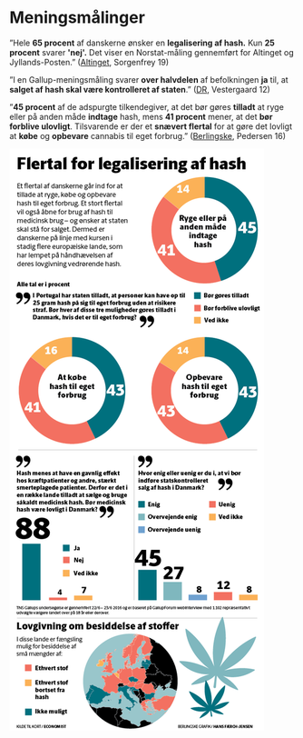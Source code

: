 # Meningsmålinger

”Hele **65 procent** af danskerne ønsker en **legalisering af hash.** Kun **25 procent** svarer **'nej'.** Det viser en Norstat-måling gennemført for Altinget og Jyllands-Posten.” ([Altinget](https://www.altinget.dk/artikel/flertal-i-befolkningen-oensker-fri-hash), Sorgenfrey 19)

”I en Gallup-meningsmåling svarer **over halvdelen** af befolkningen **ja** til, at **salget af hash skal være kontrolleret af staten**.” ([DR](https://www.dr.dk/nyheder/regionale/oestjylland/flertal-af-danskere-fri-hash), Vestergaard 12)

”**45 procent** af de adspurgte tilkendegiver, at det bør gøres **tilladt** at ryge eller på anden måde **indtage** hash, mens **41 procent** mener, at det **bør forblive ulovligt**. Tilsvarende er der et **snævert flertal** for at gøre det lovligt at **købe** og **opbevare** cannabis til eget forbrug.” ([Berlingske](https://www.berlingske.dk/samfund/de-fleste-danskere-vil-have-fri-hash-men-regeringen-siger-nej), Pedersen 16)

![BERLINGSKE GRAFIK / HANS FÆRCH-JENSEN](<../../../.gitbook/assets/billede (3).png>)

